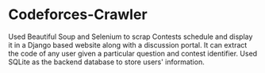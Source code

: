 # Codeforces-Crawler
Used Beautiful Soup and Selenium to scrap Contests schedule and display it in a Django based website along with a discussion portal. It can extract the code of any user given a particular question and contest identifier. Used SQLite as the backend database to store users' information.

